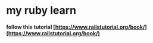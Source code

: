 # my ruby learn

**follow this tutorial [https://www.railstutorial.org/book/](https://www.railstutorial.org/book/)**